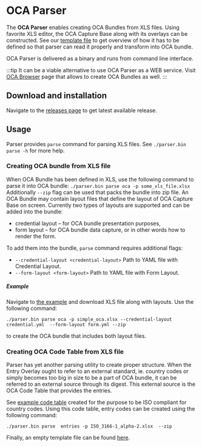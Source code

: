 # OCA Parser

The **OCA Parser** enables creating OCA Bundles from XLS files. Using favorite XLS editor, the OCA Capture Base along with its overlays can be constructed. See our [template file](https://github.com/THCLab/oca-parser-xls/raw/main/templates/template.xlsx) to get overview of how it has to be defined so that parser can read it properly and transform into OCA bundle.

OCA Parser is delivered as a binary and runs from command line interface.

:::tip
It can be a viable alternative to use OCA Parser as a WEB service. Visit [OCA Browser](https://browser.oca.argo.colossi.network/#/) page that allows to create OCA Bundles as well.
:::

## Download and installation

Navigate to the [releases page](https://github.com/THCLab/oca-parser-xls/releases) to get latest available release.

## Usage

Parser provides `parse` command for parsing XLS files. See `./parser.bin parse -h` for more help.

### Creating OCA bundle from XLS file

When OCA Bundle has been defined in XLS, use the following command to parse it into OCA bundle: `./parser.bin parse oca -p some_xls_file.xlsx` Additionally `--zip` flag can be used that packs the bundle into zip file.
An OCA Bundle may contain layout files that define the layout of OCA Capture Base on screen. Currently two types of layouts are supported and can be added into the bundle:
- credential layout – for OCA bundle presentation purposes,
- form layout – for OCA bundle data capture, or in other words how to render the form.

To add them into the bundle, `parse` command requires additional flags:
- `--credential-layout <credential-layout>` Path to YAML file with Credential Layout.
- `--form-layout <form-layout>` Path to YAML file with Form Layout.

##### Example

Navigate to [the example](https://github.com/THCLab/oca-ecosystem/tree/main/examples/custom_layouts) and download XLS file along with layouts. Use the following command: 
```
./parser.bin parse oca -p simple_oca.xlsx --credential-layout credential.yml  --form-layout form.yml --zip
```
to create the OCA bundle that includes both layout files.


### Creating OCA Code Table from XLS file

Parser has yet another parsing utility to create proper structure. When the Entry Overlay ought to refer to an external standard, ie. country codes or simply becomes too big in size to be a part of OCA bundle, it can be referred to an external source through its digest. This external source is the OCA Code Table that provides the entries.

See [example code table](https://github.com/THCLab/oca-ecosystem/raw/main/examples/ISO_3166-1_alpha-2.xlsx) created for the purpose to be ISO compliant for country codes. Using this code table, entry codes can be created using the following command:
```
./parser.bin parse  entries -p ISO_3166-1_alpha-2.xlsx  --zip
```

Finally, an empty template file can be found [here](https://github.com/THCLab/oca-ecosystem/raw/main/examples/oca-code-table-template.xlsx).
